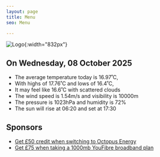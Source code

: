 ```yaml
---
layout: page
title: Menu
seo: Menu

---
```


![Logo](/images/logo.jpg){:width="832px"}

<!-- weather_marker starts -->
## On Wednesday, 08 October 2025

- The average temperature today is 16.97˚C,
- With highs of 17.76˚C and lows of 16.4˚C,
- It may feel like 16.6˚C with scattered clouds
- The wind speed is 1.54m/s and visibility is 10000m
- The pressure is 1023hPa and humidity is 72%
- The sun will rise at 06:20 and set at 17:30

<!-- weather_marker ends -->

## Sponsors

- [Get £50 credit when switching to Octopus Energy](https://bit.ly/3oD1nnS)
- [Get £75 when taking a 1000mb YouFibre broadband plan](https://aklam.io/91zWhU?)
